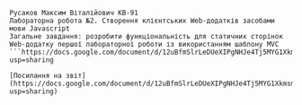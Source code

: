 
```no-highlight
Русаков Максим Віталійович КВ-91
Лабораторна робота №2. Створення клієнтських Web-додатків засобами мови Javascript
Загальне завдання: розробити функціональність для статичних сторінок Web-додатку першої лабораторної роботи із використанням шаблону MVC
```https://docs.google.com/document/d/12uBfmSlrLeDUeXIPgNHJe4Tj5MYG1XkmsmQK2koT64g/edit?usp=sharing

[Посилання на звіт](https://docs.google.com/document/d/12uBfmSlrLeDUeXIPgNHJe4Tj5MYG1XkmsmQK2koT64g/edit?usp=sharing)
